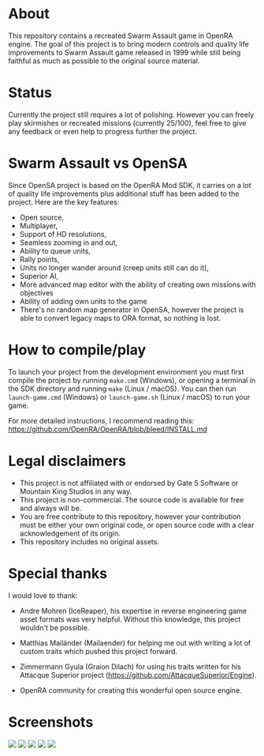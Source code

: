 # About

This repository contains a recreated Swarm Assault game in OpenRA engine. The goal of this project is to bring modern controls and quality life improvements to Swarm Assault game released in 1999 while still being faithful as much as possible to the original source material.

# Status

Currently the project still requires a lot of polishing. However you can freely play skirmishes or recreated missions (currently 25/100), feel free to give any feedback or even help to progress further the project.

# Swarm Assault vs OpenSA

Since OpenSA project is based on the OpenRA Mod SDK, it carries on a lot of quality life improvements plus additional stuff has been added to the project. Here are the key features:

- Open source,
- Multiplayer,
- Support of HD resolutions,
- Seamless zooming in and out,
- Ability to queue units,
- Rally points,
- Units no longer wander around (creep units still can do it),
- Superior AI,
- More advanced map editor with the ability of creating own missions with objectives
- Ability of adding own units to the game
- There's no random map generator in OpenSA, however the project is able to convert legacy maps to ORA format, so nothing is lost.

# How to compile/play

To launch your project from the development environment you must first compile the project by running `make.cmd` (Windows), or opening a terminal in the SDK directory and running `make` (Linux / macOS).  You can then run `launch-game.cmd` (Windows) or `launch-game.sh` (Linux / macOS) to run your game.

For more detailed instructions, I recommend reading this: https://github.com/OpenRA/OpenRA/blob/bleed/INSTALL.md

# Legal disclaimers

* This project is not affiliated with or endorsed by Gate 5 Software or Mountain King Studios in any way.
* This project is non-commercial. The source code is available for free and always will be.
* You are free contribute to this repository, however your contribution must be either your own original code, or open source code with a
  clear acknowledgement of its origin.
* This repository includes no original assets.

# Special thanks

I would love to thank:

* Andre Mohren (IceReaper), his expertise in reverse engineering game asset formats was very helpful. Without this knowledge, this project wouldn't be possible.

* Matthias Mailänder (Mailaender) for helping me out with writing a lot of custom traits which pushed this project forward.

* Zimmermann Gyula (Graion Dilach) for using his traits written for his Attacque Superior project (https://github.com/AttacqueSuperior/Engine).

* OpenRA community for creating this wonderful open source engine.

# Screenshots

![](https://media.moddb.com/cache/images/mods/1/42/41459/thumb_620x2000/OpenRA-2020-05-31T094932231Z.png)
![](https://media.moddb.com/cache/images/mods/1/42/41459/thumb_620x2000/OpenRA-2020-05-31T085512814Z.png)
![](https://media.moddb.com/cache/images/mods/1/42/41459/thumb_620x2000/OpenRA-2020-05-31T085338835Z.png)
![](https://media.moddb.com/cache/images/mods/1/42/41459/thumb_620x2000/OpenRA-2020-05-31T085934410Z.png)
![](https://media.moddb.com/cache/images/mods/1/42/41459/thumb_620x2000/OpenRA-2020-05-31T090120130Z.png)

